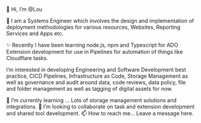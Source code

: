 👋 Hi, I’m @Lou 

👀 I am a Systems Engineer which involves the design and implementation of deployment methodologies for various resources, Websites, Reporting Services and Apps etc.
 
✨ Recently I have been learning node.js, npm and Typescript for ADO Extension development for use in Pipelines for automation of things like Cloudflare tasks.
 
I’m interested in developing Engineering and Software Development best practice, CICD Pipelines, Infrastructure as Code, Storage Management as well as governance and audit around data, code reviews, data policy,  file and folder management as well as tagging of digital assets for now.

🌱 I’m currently learning ... Lots of storage management solutions and integrations.
💞️ I’m looking to collaborate on task and extension development and shared tool development.
📫 How to reach me... Leave a message here.

<!---
LouRamble/LouRamble is a ✨ special ✨ repository because its `README.md` (this file) appears on your GitHub profile.
You can click the Preview link to take a look at your changes.
--->
